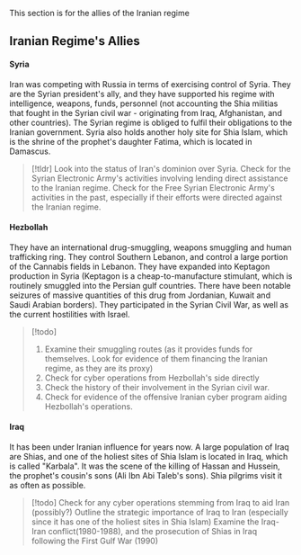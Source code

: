 This section is for the allies of the Iranian regime


## Iranian Regime's Allies 




#### Syria


Iran was competing with Russia in terms of exercising control of Syria. They are the Syrian president's ally, and they have supported his regime with intelligence, weapons, funds, personnel (not accounting the Shia militias that fought in the Syrian civil war - originating from Iraq, Afghanistan, and other countries). The Syrian regime is obliged to fulfil their obligations to the Iranian government. Syria also holds another holy site for Shia Islam, which is the shrine of the prophet's daughter Fatima, which is located in Damascus. 


> [!tldr] 
> Look into the status of Iran's dominion over Syria.
> Check for the Syrian Electronic Army's activities involving lending direct assistance to the Iranian regime. 
> Check for the Free Syrian Electronic Army's activities in the past, especially if their efforts were directed against the Iranian regime. 
 


#### Hezbollah 

They have an international drug-smuggling, weapons smuggling and human trafficking ring. They control Southern Lebanon, and control a large portion of the Cannabis fields in Lebanon. They have expanded into Keptagon production in Syria (Keptagon is a cheap-to-manufacture stimulant, which is routinely smuggled into the Persian gulf countries. There have been notable seizures of massive quantities of this drug from Jordanian, Kuwait and Saudi Arabian borders). They participated in the Syrian Civil War, as well as the current hostilities with Israel.

> [!todo] 
> 1. Examine their smuggling routes (as it provides funds for themselves. Look for evidence of them financing the Iranian regime, as they are its proxy)
> 2. Check for cyber operations from Hezbollah's side directly
> 3. Check the history of their involvement in the Syrian civil war.  
> 4. Check for evidence of the offensive Iranian cyber program aiding Hezbollah's operations.

#### Iraq 

It has been under Iranian influence for years now. A large population of Iraq are Shias, and one of the holiest sites of Shia Islam is located in Iraq, which is called "Karbala". It was the scene of the killing of Hassan and Hussein, the prophet's cousin's sons (Ali Ibn Abi Taleb's sons). Shia pilgrims visit it as often as possible.


> [!todo] 
> Check for any cyber operations stemming from Iraq to aid Iran (possibly?)
> Outline the strategic importance of Iraq to Iran (especially since it has one of the holiest sites in Shia Islam)
> Examine the Iraq-Iran conflict(1980-1988), and the prosecution of Shias in Iraq following the First Gulf War (1990) 

